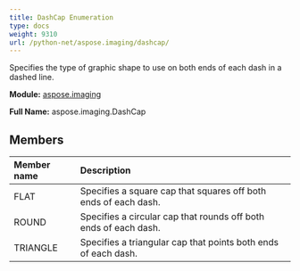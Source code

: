```yaml
---
title: DashCap Enumeration
type: docs
weight: 9310
url: /python-net/aspose.imaging/dashcap/
---
```


Specifies the type of graphic shape to use on both ends of each dash in a dashed line.

**Module:** [aspose.imaging](/imaging/python-net/aspose.imaging/)

**Full Name:** aspose.imaging.DashCap

## **Members**
| **Member name** | **Description** |
| :- | :- |
| FLAT | Specifies a square cap that squares off both ends of each dash. |
| ROUND | Specifies a circular cap that rounds off both ends of each dash. |
| TRIANGLE | Specifies a triangular cap that points both ends of each dash. |
